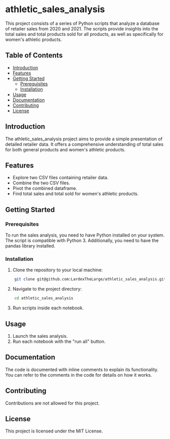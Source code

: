 # athletic_sales_analysis

This project consists of a series of Python scripts that analyze a database of retailer sales from 2020 and 2021. The scripts provide insights into the total sales and total products sold for all products, as well as specifically for women's athletic products.

## Table of Contents

- [Introduction](#introduction)
- [Features](#features)
- [Getting Started](#getting-started)
  - [Prerequisites](#prerequisites)
  - [Installation](#installation)
- [Usage](#usage)
- [Documentation](#documentation)
- [Contributing](#contributing)
- [License](#license)

## Introduction

The athletic_sales_analysis project aims to provide a simple presentation of detailed retailer data. It offers a comprehensive understanding of total sales for both general products and women's athletic products.

## Features

- Explore two CSV files containing retailer data.
- Combine the two CSV files.
- Pivot the combined dataframe.
- Find total sales and total sold for women's athletic products.

## Getting Started

### Prerequisites

To run the sales analysis, you need to have Python installed on your system. The script is compatible with Python 3. Additionally, you need to have the pandas library installed.

### Installation

1. Clone the repository to your local machine:

```bash
    git clone git@github.com:LardexTheLarge/athletic_sales_analysis.git
```

2. Navigate to the project directory:

```bash
    cd athletic_sales_analysis
```

3. Run scripts inside each notebook.

## Usage

1. Launch the sales analysis.
2. Run each notebook with the "run all" button.

## Documentation

The code is documented with inline comments to explain its functionality. You can refer to the comments in the code for details on how it works.

## Contributing

Contributions are not allowed for this project.

## License

This project is licensed under the MIT License.
